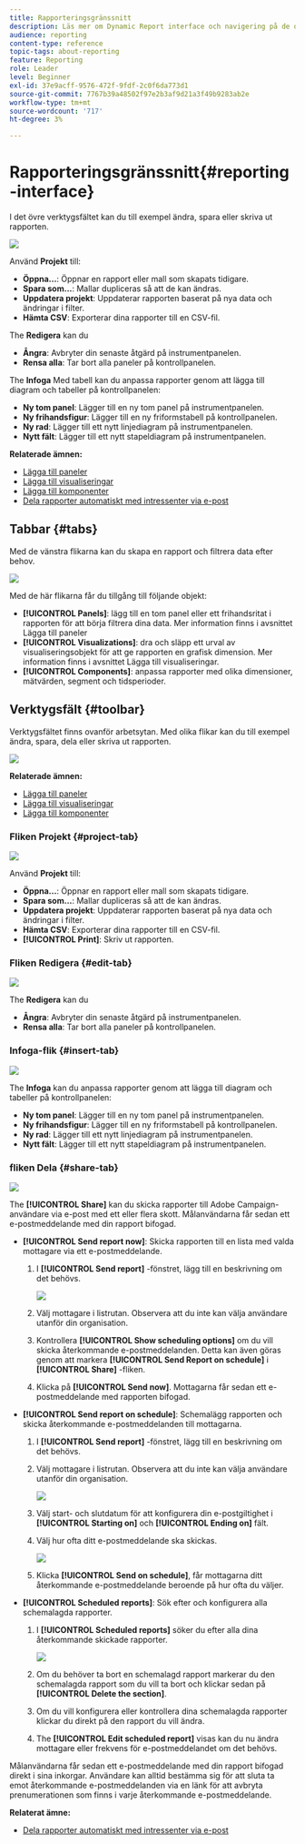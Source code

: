 ```yaml
---
title: Rapporteringsgränssnitt
description: Läs mer om Dynamic Report interface och navigering på de olika flikarna och menyerna.
audience: reporting
content-type: reference
topic-tags: about-reporting
feature: Reporting
role: Leader
level: Beginner
exl-id: 37e9acff-9576-472f-9fdf-2c0f6da773d1
source-git-commit: 7767b39a48502f97e2b3af9d21a3f49b9283ab2e
workflow-type: tm+mt
source-wordcount: '717'
ht-degree: 3%

---
```


# Rapporteringsgränssnitt{#reporting-interface}

I det övre verktygsfältet kan du till exempel ändra, spara eller skriva ut rapporten.

![](assets/dynamic_report_toolbar.png)

Använd **Projekt** till:

* **Öppna...**: Öppnar en rapport eller mall som skapats tidigare.
* **Spara som...**: Mallar dupliceras så att de kan ändras.
* **Uppdatera projekt**: Uppdaterar rapporten baserat på nya data och ändringar i filter.
* **Hämta CSV**: Exporterar dina rapporter till en CSV-fil.

The **Redigera** kan du

* **Ångra**: Avbryter din senaste åtgärd på instrumentpanelen.
* **Rensa alla**: Tar bort alla paneler på kontrollpanelen.

The **Infoga** Med tabell kan du anpassa rapporter genom att lägga till diagram och tabeller på kontrollpanelen:

* **Ny tom panel**: Lägger till en ny tom panel på instrumentpanelen.
* **Ny frihandsfigur**: Lägger till en ny friformstabell på kontrollpanelen.
* **Ny rad**: Lägger till ett nytt linjediagram på instrumentpanelen.
* **Nytt fält**: Lägger till ett nytt stapeldiagram på instrumentpanelen.

**Relaterade ämnen:**

* [Lägga till paneler](../../reporting/using/adding-panels.md)
* [Lägga till visualiseringar](../../reporting/using/adding-visualizations.md)
* [Lägga till komponenter](../../reporting/using/adding-components.md)
* [Dela rapporter automatiskt med intressenter via e-post](https://helpx.adobe.com/campaign/kb/simplify-campaign-management.html#Reportandshareinsightswithallstakeholders)

## Tabbar {#tabs}

Med de vänstra flikarna kan du skapa en rapport och filtrera data efter behov.

![](assets/dynamic_report_interface.png)

Med de här flikarna får du tillgång till följande objekt:

* **[!UICONTROL Panels]**: lägg till en tom panel eller ett frihandsritat i rapporten för att börja filtrera dina data. Mer information finns i avsnittet Lägga till paneler
* **[!UICONTROL Visualizations]**: dra och släpp ett urval av visualiseringsobjekt för att ge rapporten en grafisk dimension. Mer information finns i avsnittet Lägga till visualiseringar.
* **[!UICONTROL Components]**: anpassa rapporter med olika dimensioner, mätvärden, segment och tidsperioder.

## Verktygsfält {#toolbar}

Verktygsfältet finns ovanför arbetsytan. Med olika flikar kan du till exempel ändra, spara, dela eller skriva ut rapporten.

![](assets/dynamic_report_toolbar.png)

**Relaterade ämnen:**

* [Lägga till paneler](../../reporting/using/adding-panels.md)
* [Lägga till visualiseringar](../../reporting/using/adding-visualizations.md)
* [Lägga till komponenter](../../reporting/using/adding-components.md)

### Fliken Projekt {#project-tab}

![](assets/tab_project.png)

Använd **Projekt** till:

* **Öppna...**: Öppnar en rapport eller mall som skapats tidigare.
* **Spara som...**: Mallar dupliceras så att de kan ändras.
* **Uppdatera projekt**: Uppdaterar rapporten baserat på nya data och ändringar i filter.
* **Hämta CSV**: Exporterar dina rapporter till en CSV-fil.
* **[!UICONTROL Print]**: Skriv ut rapporten.

### Fliken Redigera {#edit-tab}

![](assets/tab_edit.png)

The **Redigera** kan du

* **Ångra**: Avbryter din senaste åtgärd på instrumentpanelen.
* **Rensa alla**: Tar bort alla paneler på kontrollpanelen.

### Infoga-flik {#insert-tab}

![](assets/tab_insert.png)

The **Infoga** kan du anpassa rapporter genom att lägga till diagram och tabeller på kontrollpanelen:

* **Ny tom panel**: Lägger till en ny tom panel på instrumentpanelen.
* **Ny frihandsfigur**: Lägger till en ny friformstabell på kontrollpanelen.
* **Ny rad**: Lägger till ett nytt linjediagram på instrumentpanelen.
* **Nytt fält**: Lägger till ett nytt stapeldiagram på instrumentpanelen.

### fliken Dela {#share-tab}

![](assets/tab_share_1.png)

The **[!UICONTROL Share]** kan du skicka rapporter till Adobe Campaign-användare via e-post med ett eller flera skott. Målanvändarna får sedan ett e-postmeddelande med din rapport bifogad.

* **[!UICONTROL Send report now]**: Skicka rapporten till en lista med valda mottagare via ett e-postmeddelande.

   1. I **[!UICONTROL Send report]** -fönstret, lägg till en beskrivning om det behövs.

      ![](assets/tab_share_4.png)

   1. Välj mottagare i listrutan. Observera att du inte kan välja användare utanför din organisation.
   1. Kontrollera **[!UICONTROL Show scheduling options]** om du vill skicka återkommande e-postmeddelanden. Detta kan även göras genom att markera **[!UICONTROL Send Report on schedule]** i **[!UICONTROL Share]** -fliken.
   1. Klicka på **[!UICONTROL Send now]**. Mottagarna får sedan ett e-postmeddelande med rapporten bifogad.

* **[!UICONTROL Send report on schedule]**: Schemalägg rapporten och skicka återkommande e-postmeddelanden till mottagarna.

   1. I **[!UICONTROL Send report]** -fönstret, lägg till en beskrivning om det behövs.
   1. Välj mottagare i listrutan. Observera att du inte kan välja användare utanför din organisation.

      ![](assets/tab_share_5.png)

   1. Välj start- och slutdatum för att konfigurera din e-postgiltighet i **[!UICONTROL Starting on]** och **[!UICONTROL Ending on]** fält.
   1. Välj hur ofta ditt e-postmeddelande ska skickas.

      ![](assets/tab_share_2.png)

   1. Klicka **[!UICONTROL Send on schedule]**, får mottagarna ditt återkommande e-postmeddelande beroende på hur ofta du väljer.

* **[!UICONTROL Scheduled reports]**: Sök efter och konfigurera alla schemalagda rapporter.

   1. I **[!UICONTROL Scheduled reports]** söker du efter alla dina återkommande skickade rapporter.

      ![](assets/tab_share_3.png)

   1. Om du behöver ta bort en schemalagd rapport markerar du den schemalagda rapport som du vill ta bort och klickar sedan på **[!UICONTROL Delete the section]**.
   1. Om du vill konfigurera eller kontrollera dina schemalagda rapporter klickar du direkt på den rapport du vill ändra.
   1. The **[!UICONTROL Edit scheduled report]** visas kan du nu ändra mottagare eller frekvens för e-postmeddelandet om det behövs.

Målanvändarna får sedan ett e-postmeddelande med din rapport bifogad direkt i sina inkorgar. Användare kan alltid bestämma sig för att sluta ta emot återkommande e-postmeddelanden via en länk för att avbryta prenumerationen som finns i varje återkommande e-postmeddelande.

**Relaterat ämne:**

* [Dela rapporter automatiskt med intressenter via e-post](https://helpx.adobe.com/campaign/kb/simplify-campaign-management.html#Reportandshareinsightswithallstakeholders)
